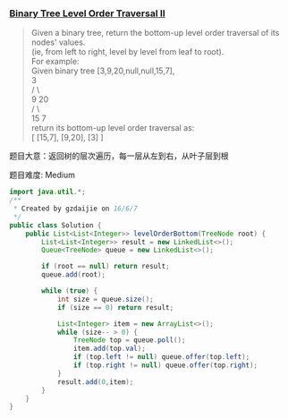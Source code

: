 ### [Binary Tree Level Order Traversal II](https://leetcode.com/problems/binary-tree-level-order-traversal-ii/)

> Given a binary tree, return the bottom-up level order traversal of its nodes' values.  <br/>
> (ie, from left to right, level by level from leaf to root). <br/>
> For example: <br/>
> Given binary tree [3,9,20,null,null,15,7], <br/>
>     3 <br/>
>    / \ <br/>
>   9  20 <br/>
>     /  \ <br/>
>    15   7 <br/>
> return its bottom-up level order traversal as: <br/>
> [ [15,7], [9,20], [3] ]

题目大意：返回树的层次遍历，每一层从左到右，从叶子层到根

题目难度: Medium

```java
import java.util.*;
/**
 * Created by gzdaijie on 16/6/7
 */
public class Solution {
    public List<List<Integer>> levelOrderBottom(TreeNode root) {
        List<List<Integer>> result = new LinkedList<>();
        Queue<TreeNode> queue = new LinkedList<>();

        if (root == null) return result;
        queue.add(root);

        while (true) {
            int size = queue.size();
            if (size == 0) return result;

            List<Integer> item = new ArrayList<>();
            while (size-- > 0) {
                TreeNode top = queue.poll();
                item.add(top.val);
                if (top.left != null) queue.offer(top.left);
                if (top.right != null) queue.offer(top.right);
            }
            result.add(0,item);
        }
    }
}
```